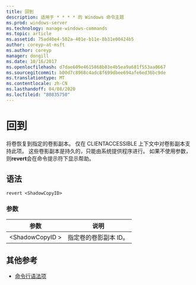 ```yaml
---
title: 回到
description: 适用于 * * * * 的 Windows 命令主题
ms.prod: windows-server
ms.technology: manage-windows-commands
ms.topic: article
ms.assetid: 75ad40e4-502a-401e-b11e-8b31e00424b5
author: coreyp-at-msft
ms.author: coreyp
manager: dongill
ms.date: 10/16/2017
ms.openlocfilehash: d7dae609e4615868b03e4b5ea9a681f553aa0667
ms.sourcegitcommit: b00d7c8968c4adc8f699dbee694afe6ed36bc9de
ms.translationtype: MT
ms.contentlocale: zh-CN
ms.lasthandoff: 04/08/2020
ms.locfileid: "80835750"
---
```

# <a name="revert"></a>回到



将卷恢复到指定的卷影副本。 仅在 CLIENTACCESSIBLE 上下文中对卷影副本支持此项。 这些卷影副本是持久的，只能由系统提供程序进行。 如果不使用参数，则**revert**会在命令提示符下显示帮助。

## <a name="syntax"></a>语法

```
revert <ShadowCopyID>
```

### <a name="parameters"></a>参数

|参数|说明|
|---------|-----------|
|\<ShadowCopyID >|指定卷的卷影副本 ID。|

## <a name="additional-references"></a>其他参考

- [命令行语法项](command-line-syntax-key.md)